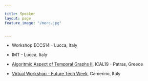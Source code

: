 ```yaml
---

title: Speaker
layout: page
feature_image: "/merc.jpg"


---
```



- Workshop ECCS14 - Lucca, Italy

- IMT - Lucca, Italy

- [Algoritmic Aspect of Temporal Graphs II](http://community.dur.ac.uk/george.mertzios/Workshops/ICALP-19-Satellite/Temporal-Graphs-ICALP-2019.html), ICAL19 - Patras, Greece

- [Virtual Workshop - Future Tech Week](http://www.topdrim.eu/FutureTech-Week2019/index-2.html), Camerino, Italy
